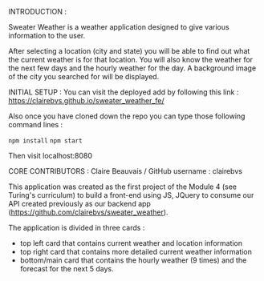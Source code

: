 INTRODUCTION : 

Sweater Weather is a weather application designed to give various information to the user. 

After selecting a location (city and state) you will be able to find out what the current weather is for that location. You will also know the weather for the next few days and the hourly weather for the day. A background image of the city you searched for will be displayed.

INITIAL SETUP : 
You can visit the deployed add by following this link : https://clairebvs.github.io/sweater_weather_fe/

Also once you have cloned down the repo you can type those following command lines : 

``` npm install ```
``` npm start ``` 

Then visit localhost:8080 

CORE CONTRIBUTORS : 
Claire Beauvais / GitHub username : clairebvs

This application was created as the first project of the Module 4 (see Turing's curriculum) to build a front-end using JS, JQuery to consume our API created previously as our backend app (https://github.com/clairebvs/sweater_weather). 

The application is divided in three cards : 
- top left card that contains current weather and location information
- top right card that contains more detailed current weather information 
- bottom/main card that contains the hourly weather (9 times) and the forecast for the next 5 days. 











